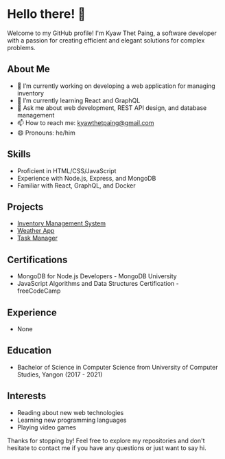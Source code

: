 # Hello there! 👋

Welcome to my GitHub profile! I'm Kyaw Thet Paing, a software developer with a passion for creating efficient and elegant solutions for complex problems.

## About Me

- 🔭 I’m currently working on developing a web application for managing inventory
- 🌱 I’m currently learning React and GraphQL
- 💬 Ask me about web development, REST API design, and database management
- 📫 How to reach me: kyawthetpaing@gmail.com
- 😄 Pronouns: he/him

## Skills

- Proficient in HTML/CSS/JavaScript
- Experience with Node.js, Express, and MongoDB
- Familiar with React, GraphQL, and Docker

## Projects

- [Inventory Management System](https://github.com/kyawthetpaing/inventory-management-system)
- [Weather App](https://github.com/kyawthetpaing/weather-app)
- [Task Manager](https://github.com/kyawthetpaing/task-manager)

## Certifications

- MongoDB for Node.js Developers - MongoDB University
- JavaScript Algorithms and Data Structures Certification - freeCodeCamp

## Experience

- None

## Education

- Bachelor of Science in Computer Science from University of Computer Studies, Yangon (2017 - 2021)

## Interests

- Reading about new web technologies
- Learning new programming languages
- Playing video games

Thanks for stopping by! Feel free to explore my repositories and don't hesitate to contact me if you have any questions or just want to say hi.
